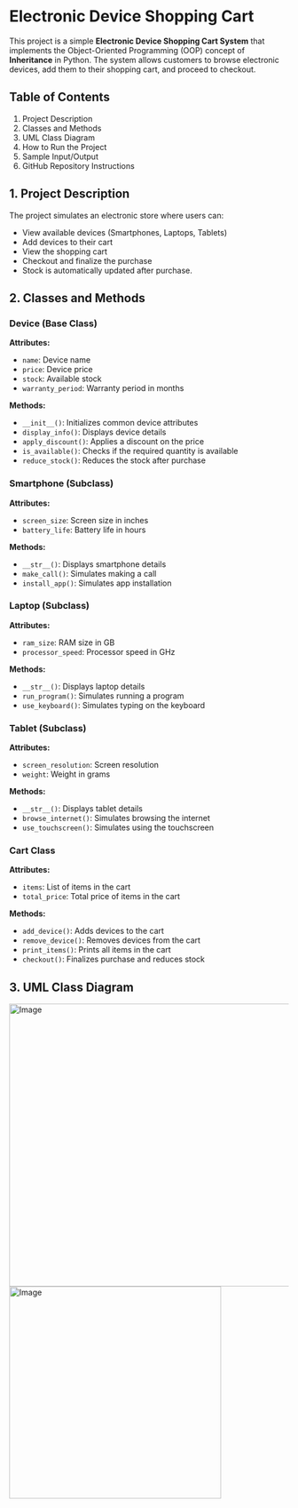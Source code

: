 # Electronic Device Shopping Cart

This project is a simple **Electronic Device Shopping Cart System** that implements the Object-Oriented Programming (OOP) concept of **Inheritance** in Python. The system allows customers to browse electronic devices, add them to their shopping cart, and proceed to checkout.

## Table of Contents
1. Project Description
2. Classes and Methods
3. UML Class Diagram
4. How to Run the Project
5. Sample Input/Output
6. GitHub Repository Instructions

## 1. Project Description
The project simulates an electronic store where users can:
- View available devices (Smartphones, Laptops, Tablets)
- Add devices to their cart
- View the shopping cart
- Checkout and finalize the purchase
- Stock is automatically updated after purchase.

## 2. Classes and Methods

### Device (Base Class)
**Attributes:**
- `name`: Device name
- `price`: Device price
- `stock`: Available stock
- `warranty_period`: Warranty period in months

**Methods:**
- `__init__()`: Initializes common device attributes
- `display_info()`: Displays device details
- `apply_discount()`: Applies a discount on the price
- `is_available()`: Checks if the required quantity is available
- `reduce_stock()`: Reduces the stock after purchase

### Smartphone (Subclass)
**Attributes:**
- `screen_size`: Screen size in inches
- `battery_life`: Battery life in hours

**Methods:**
- `__str__()`: Displays smartphone details
- `make_call()`: Simulates making a call
- `install_app()`: Simulates app installation

### Laptop (Subclass)
**Attributes:**
- `ram_size`: RAM size in GB
- `processor_speed`: Processor speed in GHz

**Methods:**
- `__str__()`: Displays laptop details
- `run_program()`: Simulates running a program
- `use_keyboard()`: Simulates typing on the keyboard

### Tablet (Subclass)
**Attributes:**
- `screen_resolution`: Screen resolution
- `weight`: Weight in grams

**Methods:**
- `__str__()`: Displays tablet details
- `browse_internet()`: Simulates browsing the internet
- `use_touchscreen()`: Simulates using the touchscreen

### Cart Class
**Attributes:**
- `items`: List of items in the cart
- `total_price`: Total price of items in the cart

**Methods:**
- `add_device()`: Adds devices to the cart
- `remove_device()`: Removes devices from the cart
- `print_items()`: Prints all items in the cart
- `checkout()`: Finalizes purchase and reduces stock

## 3. UML Class Diagram
<img width="509" alt="Image" src="https://github.com/user-attachments/assets/093fd8f6-affc-48ad-8aab-f0ac92d8b1de" />

<img width="382" alt="Image" src="https://github.com/user-attachments/assets/3f2f3fc9-f042-4dca-a31d-e4fef3a56b83" />
